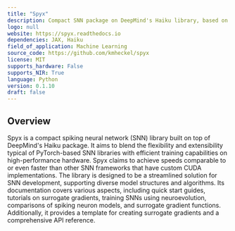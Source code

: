 ```yaml
---
title: "Spyx"
description: Compact SNN package on DeepMind's Haiku library, based on JAX for JIT compilation on GPUs and TPUs.
logo: null
website: https://spyx.readthedocs.io
dependencies: JAX, Haiku
field_of_application: Machine Learning
source_code: https://github.com/kmheckel/spyx
license: MIT
supports_hardware: False
supports_NIR: True
language: Python
version: 0.1.10
draft: false
---
```


## Overview
Spyx is a compact spiking neural network (SNN) library built on top of DeepMind's Haiku package. It aims to blend the flexibility and extensibility typical of PyTorch-based SNN libraries with efficient training capabilities on high-performance hardware. Spyx claims to achieve speeds comparable to or even faster than other SNN frameworks that have custom CUDA implementations. The library is designed to be a streamlined solution for SNN development, supporting diverse model structures and algorithms. Its documentation covers various aspects, including quick start guides, tutorials on surrogate gradients, training SNNs using neuroevolution, comparisons of spiking neuron models, and surrogate gradient functions. Additionally, it provides a template for creating surrogate gradients and a comprehensive API reference.